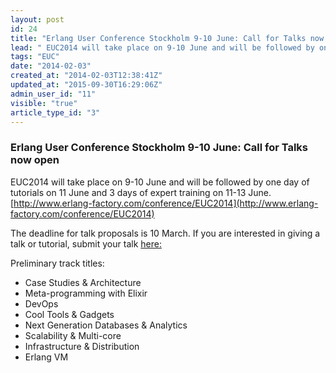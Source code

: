 ```yaml
---
layout: post
id: 24
title: "Erlang User Conference Stockholm 9-10 June: Call for Talks now open"
lead: " EUC2014 will take place on 9-10 June and will be followed by one day of tutorials on 11 June and 3 days of expert training on 11-13 June. "
tags: "EUC"
date: "2014-02-03"
created_at: "2014-02-03T12:38:41Z"
updated_at: "2015-09-30T16:29:06Z"
admin_user_id: "11"
visible: "true"
article_type_id: "3"
---
```


### Erlang User Conference Stockholm 9-10 June: Call for Talks now open

 EUC2014 will take place on 9-10 June and will be followed by one day of tutorials on 11 June and 3 days of expert training on 11-13 June. [http://www.erlang-factory.com/conference/EUC2014](http://www.erlang-factory.com/conference/EUC2014)

 The deadline for talk proposals is 10 March. If you are interested in giving a talk or tutorial, submit your talk [here:](https://docs.google.com/spreadsheet/viewform?formkey=dGVPT0ZLTDRjWVJ3czd2UGprZG90anc6MA#gid=0)


 Preliminary track titles:
* Case Studies & Architecture
* Meta-programming with Elixir
* DevOps
* Cool Tools & Gadgets
* Next Generation Databases & Analytics
* Scalability & Multi-core
* Infrastructure & Distribution
* Erlang VM
 

